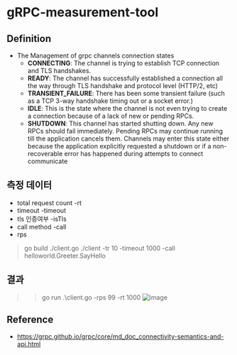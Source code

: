 # gRPC-measurement-tool

## Definition
- The Management of grpc channels connection states
  - **CONNECTING**: The channel is trying to establish TCP connection and TLS handshakes.
  - **READY**: The channel has successfully established a connection all the way through TLS handshake and protocol level (HTTP/2, etc)
  - **TRANSIENT_FAILURE**: There has been some transient failure (such as a TCP 3-way handshake timing out or a socket error.)
  - **IDLE**: This is the state where the channel is not even trying to create a connection because of a lack of new or pending RPCs.
  - **SHUTDOWN**: This channel has started shutting down. Any new RPCs should fail immediately. Pending RPCs may continue running till the application cancels them. Channels may enter this state either because the application explicitly requested a shutdown or if a non-recoverable error has happened during attempts to connect communicate


## 측정 데이터
- total request count   -rt
- timeout               -timeout
- tls 인증여부           -isTls
- call method           -call
- rps              

> go build ./client.go
> ./client  -tr 10 -timeout 1000 -call helloworld.Greeter.SayHello


## 결과
>> go run .\client.go -rps 99 -rt 1000
![image](https://user-images.githubusercontent.com/46148739/152948767-5377a401-b4ab-411e-a09a-3cc6c75e5315.png)


## Reference
- https://grpc.github.io/grpc/core/md_doc_connectivity-semantics-and-api.html
